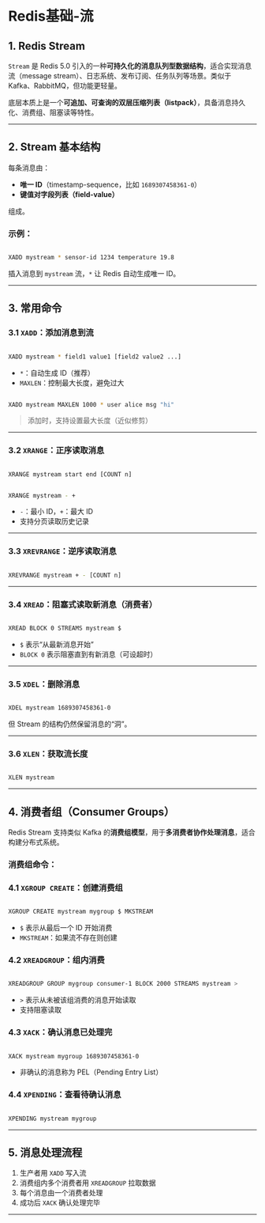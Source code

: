 # Redis基础-流

## 1. Redis Stream

`Stream` 是 Redis 5.0 引入的一种**可持久化的消息队列型数据结构**，适合实现消息流（message stream）、日志系统、发布订阅、任务队列等场景。类似于 Kafka、RabbitMQ，但功能更轻量。

底层本质上是一个**可追加、可查询的双层压缩列表（listpack）**，具备消息持久化、消费组、阻塞读等特性。

---

## 2. Stream 基本结构

每条消息由：

- **唯一 ID**（timestamp-sequence，比如 `1689307458361-0`）
- **键值对字段列表（field-value）**

组成。

### 示例：

```bash

XADD mystream * sensor-id 1234 temperature 19.8
```

插入消息到 `mystream` 流，`*` 让 Redis 自动生成唯一 ID。

---

## 3. 常用命令

### 3.1 `XADD`：添加消息到流

```bash

XADD mystream * field1 value1 [field2 value2 ...]
```

- `*`：自动生成 ID（推荐）
- `MAXLEN`：控制最大长度，避免过大

```bash

XADD mystream MAXLEN 1000 * user alice msg "hi"
```

> 添加时，支持设置最大长度（近似修剪）

---

### 3.2 `XRANGE`：正序读取消息

```bash

XRANGE mystream start end [COUNT n]
```

```bash

XRANGE mystream - +
```

- `-`：最小 ID，`+`：最大 ID
- 支持分页读取历史记录

---

### 3.3 `XREVRANGE`：逆序读取消息

```bash

XREVRANGE mystream + - [COUNT n]
```

---

### 3.4 `XREAD`：阻塞式读取新消息（消费者）

```bash

XREAD BLOCK 0 STREAMS mystream $
```

- `$` 表示“从最新消息开始”
- `BLOCK 0` 表示阻塞直到有新消息（可设超时）

---

### 3.5 `XDEL`：删除消息

```bash

XDEL mystream 1689307458361-0
```

但 Stream 的结构仍然保留消息的“洞”。

---

### 3.6 `XLEN`：获取流长度

```bash

XLEN mystream
```

---

## 4. 消费者组（Consumer Groups）

Redis Stream 支持类似 Kafka 的**消费组模型**，用于**多消费者协作处理消息**，适合构建分布式系统。

### 消费组命令：

### 4.1 `XGROUP CREATE`：创建消费组

```bash

XGROUP CREATE mystream mygroup $ MKSTREAM
```

- `$` 表示从最后一个 ID 开始消费
- `MKSTREAM`：如果流不存在则创建

### 4.2 `XREADGROUP`：组内消费

```bash

XREADGROUP GROUP mygroup consumer-1 BLOCK 2000 STREAMS mystream >
```

- `>` 表示从未被该组消费的消息开始读取
- 支持阻塞读取

### 4.3 `XACK`：确认消息已处理完

```bash

XACK mystream mygroup 1689307458361-0
```

- 非确认的消息称为 PEL（Pending Entry List）

### 4.4 `XPENDING`：查看待确认消息

```bash

XPENDING mystream mygroup
```

---

## 5. 消息处理流程

1. 生产者用 `XADD` 写入流
2. 消费组内多个消费者用 `XREADGROUP` 拉取数据
3. 每个消息由一个消费者处理
4. 成功后 `XACK` 确认处理完毕

---

